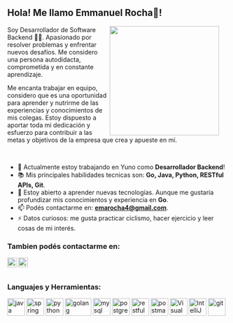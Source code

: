## Hola! Me llamo Emmanuel Rocha👋!


<img align='right' src="https://media3.giphy.com/media/L8K62iTDkzGX6/giphy.gif" width="250" style="margin-right:20px">


Soy Desarrollador de Software Backend 👨‍💻. 
Apasionado por resolver problemas y enfrentar nuevos desafíos. Me considero una persona autodidacta, comprometida y en constante aprendizaje.

Me encanta trabajar en equipo, considero que es una oportunidad para aprender y nutrirme de las experiencias y conocimientos de mis colegas. 
Estoy dispuesto a aportar toda mi dedicación y esfuerzo para contribuir a las metas y objetivos de la empresa que crea y apueste en mí.

<br />

- 🔭 Actualmente estoy trabajando en Yuno como **Desarrollador Backend**!
- 📚  Mis principales habilidades tecnicas son: **Go, Java, Python, RESTful APIs, Git**.
- 🌱 Estoy abierto a aprender nuevas tecnologías. Aunque me gustaría profundizar mis conocimientos y experiencia en **Go**.
- 📫 Podés contactarme en: **emarocha4@gmail.com**.
- ⚡ Datos curiosos: me gusta practicar ciclismo, hacer ejercicio y leer cosas de mi interés.


### Tambien podés contactarme en:

[<img align="left" alt="codeSTACKr | LinkedIn" width="22px" src="https://cdn.jsdelivr.net/npm/simple-icons@v3/icons/linkedin.svg" />][linkedin]
[<img align="left" alt="codeSTACKr | WhatsApp" width="22px" src="https://cdn.jsdelivr.net/npm/simple-icons@v3/icons/whatsapp.svg" />][whatsapp] 

<br />
<br />

### Languajes y Herramientas:
<p align="left">
  <img src="https://api.iconify.design/logos:java.svg" alt="java" height="40" width="40"/>
  <img src="https://api.iconify.design/logos:spring-icon.svg" alt="spring" height="40" width="40"/>
  <img src="https://api.iconify.design/logos:python.svg" alt="python" height="40" width="40"/>
  <img src="https://api.iconify.design/logos:go.svg" alt="golang" height="40" width="60"/>
  <img src="https://api.iconify.design/logos:mysql.svg" alt="mysql" height="40" width="40"/>  
  <img src="https://api.iconify.design/logos:postgresql.svg" alt="postgreSQL" height="40" width="40"/> 
  <img src="https://api.iconify.design/logos:rest.svg" alt="restful" height="40" width="40"/>
  <img src="https://api.iconify.design/logos:postman.svg" alt="postman" height="40" width="40"/> 
  <img src="https://api.iconify.design/vscode-icons:file-type-vscode.svg" alt="Visual Studio Code" height="40" width="40"/>
  <img src="https://api.iconify.design/logos:intellij-idea.svg" alt="IntelliJ IDEA" height="40" width="40"/>
  <img src="https://api.iconify.design/logos:git.svg" alt="git" height="40" width="40"/>
</p>

<br />
 
</details>

<!-- Links de redes sociales -->
[linkedin]: https://www.linkedin.com/in/emarocha4/
[whatsapp]: https://wa.me/543517504417
